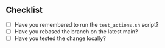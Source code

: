 
## Checklist
- [ ] Have you remembered to run the `test_actions.sh` script?
- [ ] Have you rebased the branch on the latest main?
- [ ] Have you tested the change locally?

